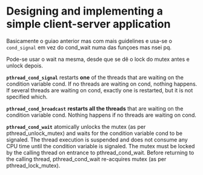 # Designing and implementing a simple client-server application

Basicamente o guiao anterior mas com mais guidelines e usa-se o `cond_signal` em vez do cond_wait numa das funçoes mas nsei pq.

Pode-se usar o wait na mesma, desde que se dê o lock do mutex antes e unlock depois.

**`pthread_cond_signal`** restarts **one** of the threads that are waiting on the condition variable cond. If no threads are waiting on cond, nothing happens. If several threads are waiting on cond, exactly one is restarted, but it is not specified which.

**`pthread_cond_broadcast`** **restarts all the threads** that are waiting on the condition variable cond. Nothing happens if no threads are waiting on cond.

**`pthread_cond_wait`** atomically unlocks the mutex (as per pthread_unlock_mutex) and waits for the condition variable cond to be signaled. The thread execution is suspended and does not consume any CPU time until the condition variable is signaled. The mutex must be locked by the calling thread on entrance to pthread_cond_wait. Before returning to the calling thread, pthread_cond_wait re-acquires mutex (as per pthread_lock_mutex).
